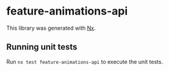 # feature-animations-api

This library was generated with [Nx](https://nx.dev).

## Running unit tests

Run `nx test feature-animations-api` to execute the unit tests.
